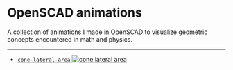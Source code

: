 # OpenSCAD animations

A collection of animations I made in OpenSCAD to visualize geometric concepts encountered in math and physics.

---

- [`cone-lateral-area`
  ![cone lateral area](cone-lateral-area/cone-lateral-area.gif)
  ](cone-lateral-area)

